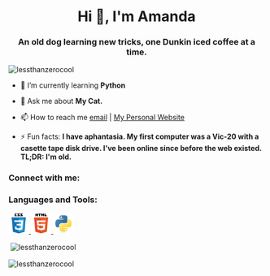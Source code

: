 <h1 align="center">Hi 👋, I'm Amanda</h1>
<h3 align="center">An old dog learning new tricks, one Dunkin iced coffee at a time.</h3>

<p align="left"> <img src="https://komarev.com/ghpvc/?username=lessthanzerocool&label=Profile%20views&color=0e75b6&style=flat" alt="lessthanzerocool" /> </p>

- 🌱 I’m currently learning **Python**

- 💬 Ask me about **My Cat.**

- 📫 How to reach me <a href="mailto:lessthanzerocool00@gmail.com">email</a> | <a href="https://www.amandajalonso.com/">My Personal Website</a>

- ⚡ Fun facts: **I have aphantasia. My first computer was a Vic-20 with a casette tape disk drive. I've been online since before the web existed. TL;DR: I'm old.**

<h3 align="left">Connect with me:</h3>
<p align="left">
</p>

<h3 align="left">Languages and Tools:</h3>
<p align="left"> <a href="https://www.w3schools.com/css/" target="_blank" rel="noreferrer"> <img src="https://raw.githubusercontent.com/devicons/devicon/master/icons/css3/css3-original-wordmark.svg" alt="css3" width="40" height="40"/> </a> <a href="https://www.w3.org/html/" target="_blank" rel="noreferrer"> <img src="https://raw.githubusercontent.com/devicons/devicon/master/icons/html5/html5-original-wordmark.svg" alt="html5" width="40" height="40"/> </a> <a href="https://www.python.org" target="_blank" rel="noreferrer"> <img src="https://raw.githubusercontent.com/devicons/devicon/master/icons/python/python-original.svg" alt="python" width="40" height="40"/> </a> </p>

<p>&nbsp;<img align="center" src="https://github-readme-stats.vercel.app/api?username=lessthanzerocool&show_icons=true&locale=en" alt="lessthanzerocool" /></p>

<p><img align="center" src="https://github-readme-streak-stats.herokuapp.com/?user=lessthanzerocool&" alt="lessthanzerocool" /></p>


<!---
LessThanZeroCool/LessThanZeroCool is a ✨ special ✨ repository because its `README.md` (this file) appears on your GitHub profile.
You can click the Preview link to take a look at your changes.
--->
